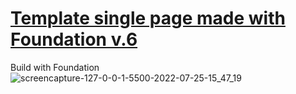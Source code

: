 # <a href="https://alastaraven.github.io/Urist-for-busines/">Template single page made with Foundation v.6</a>
Build with Foundation
![screencapture-127-0-0-1-5500-2022-07-25-15_47_19](https://user-images.githubusercontent.com/98814925/180784263-c4262377-3f3a-4450-a941-134b4cadbe7f.png)
